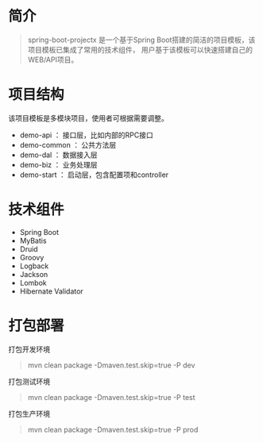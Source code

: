 # 简介
> spring-boot-projectx 是一个基于Spring Boot搭建的简洁的项目模板，该项目模板已集成了常用的技术组件，
> 用户基于该模板可以快速搭建自己的WEB/API项目。

# 项目结构
该项目模板是多模块项目，使用者可根据需要调整。
+ demo-api     ： 接口层，比如内部的RPC接口
+ demo-common  ： 公共方法层
+ demo-dal     ： 数据接入层
+ demo-biz     ： 业务处理层
+ demo-start   ： 启动层，包含配置项和controller


# 技术组件
+ Spring Boot
+ MyBatis
+ Druid
+ Groovy
+ Logback
+ Jackson
+ Lombok
+ Hibernate Validator

# 打包部署
打包开发环境
> mvn clean package -Dmaven.test.skip=true -P dev

打包测试环境
> mvn clean package -Dmaven.test.skip=true -P test

打包生产环境
> mvn clean package -Dmaven.test.skip=true -P prod